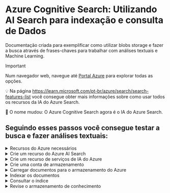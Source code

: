 # Azure Cognitive Search: Utilizando AI Search para indexação e consulta de Dados

Documentação criada para exemplificar como utilizar blobs storage e fazer a busca através de frases-chaves para trabalhar com análises textuais e Machine Learning.

> [!Important]
 Num navegador web, navegue até [Portal Azure](https://portal.azure.com) para explorar todas as opções.


💡 Na página https://learn.microsoft.com/pt-br/azure/search/search-features-list você consegue obter mais informações sobre como usar todos os recursos da IA do Azure Search.

📣 O nome mudou:
O Azure Cognitive Search agora é o IA do Azure Search.

## Seguindo esses passos você consegue testar a busca e fazer análises textuais:

<details>
<summary>Recursos do Azure necessários</summary>
A solução que você criará para o Fourth Coffee requer os seguintes recursos na sua assinatura do Azure:

   - Um recurso do **Azure AI Search**, que gerenciará a indexação e a consulta.
     
   - Um recurso de serviços de IA do Azure , que fornece serviços de IA para habilidades que sua solução de pesquisa pode usar para enriquecer os dados na fonte de dados com insights gerados por IA.

   - Uma conta de armazenamento com contêineres de blobs, que armazenará documentos brutos e outras coleções de tabelas, objetos ou arquivos.
</details>
<details>
<summary>Crie um recurso do Azure AI Search</summary>

1. Entre no portal do Azure.

1. Clique no botão + Criar um recurso , pesquise Azure AI Search e crie um recurso Azure AI Search com as seguintes configurações:

- **Assinatura:** sua assinatura do Azure
- **Grupo de recursos:** selecione ou crie um grupo de recursos com um nome exclusivo
- **Nome do serviço:** um nome exclusivo
- **Localização:** Escolha qualquer região disponível
- **Nível de preços:** Básico

1. Selecione **Review + create** e depois de ver a resposta **Validation Success**, selecione **Create**.

1. Após a conclusão da implantação, selecione Ir para o recurso . Na página de visão geral do Azure AI Search, você pode adicionar índices, importar dados e pesquisar índices criados.
</details>
<details>
<summary>Crie um recurso de serviços de IA do Azure</summary>

1. Você precisará provisionar um recurso de serviços de IA do Azure que esteja no mesmo local que seu recurso do Azure AI Search. Sua solução de pesquisa usará esse recurso para enriquecer os dados no armazenamento de dados com insights gerados por IA.

1. Retorne à página inicial do portal do Azure. Clique no botão ＋Criar um recurso e pesquise os serviços de IA do Azure. Selecione criar um plano de serviços de IA do Azure. Você será levado a uma página para criar um recurso de serviços de IA do Azure. Configure-o com as seguintes configurações:
   
- **Assinatura:** sua assinatura do Azure
- **Grupo de recursos:** O mesmo grupo de recursos que seu recurso do Azure AI Search
- **Região:** o mesmo local do recurso do Azure AI Search
- **Nome:** Um nome exclusivo
- **Nível de preços:** Padrão S0
- **Ao marcar esta caixa, confirmo que li e compreendi todos os termos abaixo:** Selecionado

1. Selecione **Revisar + criar**. Depois de ver a resposta **Validation Passed**, selecione **Create**.

1. Aguarde a conclusão da implantação e visualize os detalhes da implantação.
</details>
<details>
<summary>Crie uma conta de armazenamento</summary>
  
1. Retorne à página inicial do portal do Azure e selecione o botão + Criar um recurso .

1. Procure conta de armazenamento e crie um recurso de conta de armazenamento com as seguintes configurações:

- **Assinatura:** sua assinatura do Azure
- **Grupo de recursos:** O mesmo grupo de recursos que os recursos do Azure AI Search e dos serviços Azure AI
- **Nome da conta de armazenamento:** um nome exclusivo
- **Localização:** Escolha qualquer localização disponível Padrão de desempenho
- **Redundância:** armazenamento localmente redundante (LRS)
  
1. Clique em **Revisar** e em **Criar**. Aguarde a conclusão da implantação e vá para o recurso implantado.

1. Na conta de Armazenamento do Azure que você criou, no painel de menu esquerdo, selecione Configuração (em Configurações).

1. Altere a configuração de Permitir acesso anônimo de Blob para Habilitado e selecione Salvar.
</details>
<details>
<summary>Carregar documentos para o armazenamento do Azure</summary>

1. No painel do menu esquerdo, selecione Containers.

2. Selecione + Contêiner . Um painel do seu lado direito é aberto.

 ![image](https://github.com/dani-peixoto/lab-azure-search/assets/3649843/d1e64958-800b-433a-8aed-ea3e26885b34)

3. Insira as seguintes configurações e clique em Criar:

- **Nome:** Coffee-Reviews
- **Nível de acesso público:** Container (acesso de leitura anônimo para containers e blobs)
- **Avançado:** sem alterações
  
4. Em uma nova guia do navegador, baixe as avaliações de café compactadas em https://aka.ms/mslearn-coffee-reviewse extraia os arquivos para a pasta de avaliações.

5. No portal do Azure, selecione o contêiner de avaliações de café. No contêiner, selecione Carregar.

6. No painel Carregar blob, selecione Selecionar um arquivo.

7. Na janela do Explorer, selecione todos os arquivos na pasta de avaliações, selecione Abrir e, em seguida, selecione Carregar.

![image](https://github.com/dani-peixoto/lab-azure-search/assets/3649843/50afcbde-9d3d-4f67-a283-d12049481d36)

8. Depois que o upload for concluído, você poderá fechar o painel Upload blob. Seus documentos estão agora em seu contêiner de armazenamento de avaliações de café.

</details>
<details>
<summary>Indexar os documentos</summary>

Depois de armazenar os documentos, você poderá usar o Azure AI Search para extrair insights dos documentos. O portal do Azure fornece um assistente de importação de dados. Com este assistente, você pode criar automaticamente um índice e um indexador para fontes de dados suportadas. Você usará o assistente para criar um índice e importar seus documentos de pesquisa do armazenamento para o índice do Azure AI Search.

1. No portal do Azure, navegue até o recurso do Azure **AI Search**. Na página **Visão geral**, selecione **Importar dados**.

2. Na página **Conectar-se aos seus dados**, na lista **Fonte de Dados**, selecione **Azure Blob Storage**. Preencha os detalhes do armazenamento de dados com os seguintes valores:
   
- **Fonte de dados:** Armazenamento de Blobs do Azure
- **Nome da fonte de dados:** coffee-customer-data
- **Dados a extrair:** Conteúdo e metadados
- **Modo de análise:** Padrão
- **Cadeia de conexão:** Selecione Escolha uma conexão existente

3. Selecione sua conta de armazenamento, selecione o contêiner e clique em Selecionar:
   
- **Autenticação de identidade gerenciada:** Nenhuma
- **Nome do contêiner:** esta configuração é preenchida automaticamente depois que você escolhe uma conexão existente
- **Pasta Blob:** deixe em branco
- **Descrição:** Avaliações sobre Fourth Coffee Shops
- **Selecione Próximo:** Adicionar habilidades cognitivas (opcional)

4. Na secção **Anexar Serviços Cognitivos**, selecione o seu recurso de serviços Azure AI.

5. Na seção **Adicionar enriquecimentos**:

- Altere o nome da qualificação para coffee-skillset 
- Marque a caixa de seleção Habilitar OCR e mesclar todo o texto no campo merged_content
- Certifique-se de que o campo Dados de origem esteja configurado como merged_content
- Altere o nível de granularidade de enriquecimento para Páginas (blocos de 5.000 caracteres)
- Não selecione Habilitar enriquecimento incremental

6. Selecione os seguintes campos enriquecidos:

![Captura de tela de 2024-02-24 20-31-31](https://github.com/dani-peixoto/lab-azure-search/assets/3649843/27441d04-3fa2-492d-b912-818859bf806a)

7. Em Salvar enriquecimentos em um armazenamento de conhecimento, selecione:
- Projeções de imagem
- Documentos
- Páginas
- Frases chave
- Entidades
- Detalhes da imagem
- Referências de imagem

8. Selecione **projeções de blob do Azure: Documento**. Uma configuração para o nome do contêiner com as exibições preenchidas automaticamente do contêiner de armazenamento de conhecimento. Não altere o nome do contêiner.

9. Selecione **Próximo: Personalizar índice de destino**. Altere o nome do índice para o que achar melhor com **-index** no final.

10. Certifique-se de que a chave esteja configurada como **metadata_storage_path**. Deixe o nome do sugeridor em branco e o modo de pesquisa preenchido automaticamente.

11. Revise as configurações padrão dos campos de índice. Selecione **filtrável** para todos os campos que já estão selecionados por padrão.

![image](https://github.com/dani-peixoto/lab-azure-search/assets/3649843/7f1e3276-698b-4982-90d0-6729999a9ffd)

12. Selecione Próximo: **Criar um indexador**.

13. Altere o nome do indexador para **nome-indexer**.

14. Deixe a programação definida como **Once**.

15. Expanda as opções avançadas. Certifique-se de que a opção **Base-64 Encode Keys** esteja selecionada, pois as chaves de codificação podem tornar o índice mais eficiente.

16. Selecione **Enviar para criar a fonte de dados**, o conjunto de habilidades, o índice e o indexador. O indexador é executado automaticamente e executa o pipeline de indexação, que:

- Extrai os campos de metadados do documento e o conteúdo da fonte de dados.
- Executa o conjunto de habilidades cognitivas para gerar campos mais enriquecidos.
- Mapeia os campos extraídos para o índice.

17. Volte à página de recursos do Azure AI Search. No painel esquerdo, em **Gerenciamento de pesquisa**, selecione **Indexadores**. Selecione o indexador recém-criado. Espere um minuto e selecione ↻ Atualize até que o Status indique sucesso.

18. Selecione o nome do indexador para ver mais detalhes.

![image](https://github.com/dani-peixoto/lab-azure-search/assets/3649843/dada4b94-40ab-49da-bf13-2f140fd41c18)

</details>
<details>
<summary>Consultar o índice</summary>
Use o Search Explorer para escrever e testar consultas. O explorador de pesquisa é uma ferramenta incorporada no portal do Azure que oferece uma maneira fácil de validar a qualidade do seu índice de pesquisa. Você pode usar o Search Explorer para escrever consultas e revisar resultados em JSON.

1. Na página Visão geral do serviço de pesquisa , selecione Explorador de pesquisa na parte superior da tela.

2. Observe como o índice selecionado é o índice de café que você criou. Abaixo do índice selecionado, altere a visualização para JSON view.

   ![image](https://github.com/dani-peixoto/lab-azure-search/assets/3649843/a9063c95-1aa6-48af-9452-5ec425242e9d)
   
4. No campo do editor de consultas JSON, copie e cole:

          {
            "search": "*",
            "count": true
          }

5. Selecione Pesquisar. A consulta de pesquisa retorna todos os documentos no índice de pesquisa, incluindo uma contagem de todos os documentos no campo @odata.count. O índice de pesquisa deve retornar um documento JSON contendo os resultados da pesquisa.

6. Agora vamos filtrar por localização. No campo do editor de consultas JSON, copie e cole:

         {
           "search": "locations:'Chicago'",
           "count": true
         }

7. Selecione Pesquisar. A consulta pesquisa todos os documentos no índice e filtra revisões com localização em Chicago. Você deveria ver 3no @odata.count campo.

8. Agora vamos filtrar por sentimento. No campo do editor de consultas JSON , copie e cole:

         {
           "search": "sentiment:'negative'",
           "count": true
         }
9. Selecione Pesquisar. A consulta pesquisa todos os documentos no índice e filtra revisões com sentimento negativo. Você deveria ver 1no @odata.count campo.

Um dos problemas que podemos querer resolver é por que pode haver certas avaliações. Vamos dar uma olhada nas frases-chave associadas à avaliação negativa. O que você acha que pode ser a causa da revisão?
</details>
<details>
<summary>Revise o armazenamento de conhecimento</summary>

Vamos ver o poder do armazenamento de conhecimento em ação. Ao executar o assistente Importar dados, você também criou um armazenamento de conhecimento. Dentro do armazenamento de conhecimento, você encontrará os dados enriquecidos extraídos pelas habilidades de IA que persistem na forma de projeções e tabelas.

1. No portal do Azure, navegue de volta para a sua conta de armazenamento do Azure.

2. No painel do menu esquerdo, selecione **Containers**. Selecione o contêiner de armazenamento de conhecimento.

   ![image](https://github.com/dani-peixoto/lab-azure-search/assets/3649843/aba5e3c4-c229-42ac-b718-600c610b1e1c)

3. Selecione qualquer um dos itens e clique no arquivo **objectprojection.json**.

4. Selecione Editar para ver o JSON produzido para um dos documentos do seu armazenamento de dados do Azure.

5. Selecione a localização atual do blob de armazenamento no canto superior esquerdo da tela para retornar à conta de armazenamento Containers.

6. Em Containers, selecione o contêiner **nome-skillset-image-projection**. Selecione qualquer um dos itens.

![image](https://github.com/dani-peixoto/lab-azure-search/assets/3649843/5998e53c-01e2-43ad-9298-3a0ea33f484e)

7. Selecione qualquer um dos arquivos **jpg**. Selecione Editar para ver a imagem armazenada no documento. Observe como todas as imagens dos documentos são armazenadas desta forma.

8. Selecione a localização atual do blob de armazenamento no canto superior esquerdo da tela para retornar à conta de armazenamento Containers.

9. Selecione Navegador de armazenamento no painel esquerdo e selecione **Tabelas**. Há uma tabela para cada entidade no índice. Selecione a tabela **nomeSkillsetKeyPhrases**.
</details>

